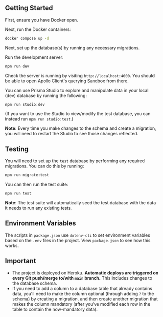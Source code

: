 ## Getting Started

First, ensure you have Docker open.

Next, run the Docker containers:

```bash
docker compose up -d
```

Next, set up the database(s) by running any necessary migrations.

Run the development server:

```bash
npm run dev
```

Check the server is running by visiting `http://localhost:4000`. You should be able to open Apollo Client's querying Sandbox from there.

You can use Prisma Studio to explore and manipulate data in your local (dev) database by running the following:

```bash
npm run studio:dev
```

(If you want to use the Studio to view/modify the test database, you can instead run `npm run studio:test`.)

**Note:** Every time you make changes to the schema and create a migration, you will need to restart the Studio to see those changes reflected.

## Testing

You will need to set up the `test` database by performing any required migrations. You can do this by running:

```bash
npm run migrate:test
```

You can then run the test suite:

```bash
npm run test
```

**Note:** The test suite will automatically seed the test database with the data it needs to run any existing tests.

## Environment Variables

The scripts in `package.json` use `dotenv-cli` to set environment variables based on the `.env` files in the project. View `package.json` to see how this works.

## Important

* The project is deployed on Heroku. **Automatic deploys are triggered on every Git push/merge to/with `main` branch.** This includes changes to the database schema.
* If you need to add a column to a database table that already contains data, you'll need to make the column optional (through adding `?` to the schema) by creating a migration, and then create another migration that makes the column mandatory (after you've modified each row in the table to contain the now-mandatory data).
